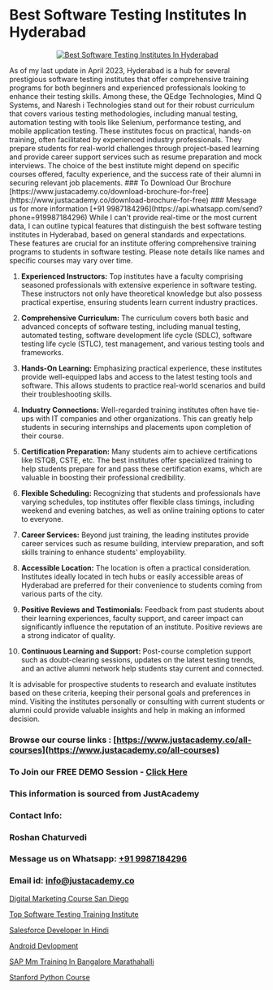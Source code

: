 # Best Software Testing Institutes In Hyderabad

<p align="center">
  <a href="https://justacademy.co/program-detail/software-testing">
    <img src="https://justacademy.co/storage2/program_images/1704700438.webp" alt="Best Software Testing Institutes In Hyderabad">
  </a>
</p>
As of my last update in April 2023, Hyderabad is a hub for several prestigious software testing institutes that offer comprehensive training programs for both beginners and experienced professionals looking to enhance their testing skills. Among these, the QEdge Technologies, Mind Q Systems, and Naresh i Technologies stand out for their robust curriculum that covers various testing methodologies, including manual testing, automation testing with tools like Selenium, performance testing, and mobile application testing. These institutes focus on practical, hands-on training, often facilitated by experienced industry professionals. They prepare students for real-world challenges through project-based learning and provide career support services such as resume preparation and mock interviews. The choice of the best institute might depend on specific courses offered, faculty experience, and the success rate of their alumni in securing relevant job placements.
### To Download Our Brochure [https://www.justacademy.co/download-brochure-for-free](https://www.justacademy.co/download-brochure-for-free)
### Message us for more information [+91 9987184296](https://api.whatsapp.com/send?phone=919987184296)
While I can't provide real-time or the most current data, I can outline typical features that distinguish the best software testing institutes in Hyderabad, based on general standards and expectations. These features are crucial for an institute offering comprehensive training programs to students in software testing. Please note details like names and specific courses may vary over time.

1) **Experienced Instructors:** Top institutes have a faculty comprising seasoned professionals with extensive experience in software testing. These instructors not only have theoretical knowledge but also possess practical expertise, ensuring students learn current industry practices.

2) **Comprehensive Curriculum:** The curriculum covers both basic and advanced concepts of software testing, including manual testing, automated testing, software development life cycle (SDLC), software testing life cycle (STLC), test management, and various testing tools and frameworks.

3) **Hands-On Learning:** Emphasizing practical experience, these institutes provide well-equipped labs and access to the latest testing tools and software. This allows students to practice real-world scenarios and build their troubleshooting skills.

4) **Industry Connections:** Well-regarded training institutes often have tie-ups with IT companies and other organizations. This can greatly help students in securing internships and placements upon completion of their course.

5) **Certification Preparation:** Many students aim to achieve certifications like ISTQB, CSTE, etc. The best institutes offer specialized training to help students prepare for and pass these certification exams, which are valuable in boosting their professional credibility.

6) **Flexible Scheduling:** Recognizing that students and professionals have varying schedules, top institutes offer flexible class timings, including weekend and evening batches, as well as online training options to cater to everyone.

7) **Career Services:** Beyond just training, the leading institutes provide career services such as resume building, interview preparation, and soft skills training to enhance students' employability.

8) **Accessible Location:** The location is often a practical consideration. Institutes ideally located in tech hubs or easily accessible areas of Hyderabad are preferred for their convenience to students coming from various parts of the city.

9) **Positive Reviews and Testimonials:** Feedback from past students about their learning experiences, faculty support, and career impact can significantly influence the reputation of an institute. Positive reviews are a strong indicator of quality.

10) **Continuous Learning and Support:** Post-course completion support such as doubt-clearing sessions, updates on the latest testing trends, and an active alumni network help students stay current and connected.

It is advisable for prospective students to research and evaluate institutes based on these criteria, keeping their personal goals and preferences in mind. Visiting the institutes personally or consulting with current students or alumni could provide valuable insights and help in making an informed decision.

### Browse our course links : [https://www.justacademy.co/all-courses](https://www.justacademy.co/all-courses) 
### To Join our FREE DEMO Session - [Click Here](https://www.justacademy.co/register-for-course-demo)


### This information is sourced from JustAcademy
### Contact Info:
### Roshan Chaturvedi
### Message us on Whatsapp: [+91 9987184296](https://api.whatsapp.com/send?phone=919987184296)
### Email id: [info@justacademy.co](mailto:info@justacademy.co)
                
[Digital Marketing Course San Diego](https://www.linkedin.com/pulse/digital-marketing-course-san-diego-justacademy-cupertino-boafc?trackingId=CBvHD3D1YII%2BW1h2r8T7gQ%3D%3D&lipi=urn%3Ali%3Apage%3Ad_flagship3_company_admin%3BzQv8YsYPTiCPDkVRvYwOog%3D%3D)

[Top Software Testing Training Institute](https://www.linkedin.com/pulse/top-software-testing-training-institute-justacademy-boston-jadqc?trackingId=ePfYRsK4WW4q2tqYx9NA%2FQ%3D%3D&lipi=urn%3Ali%3Apage%3Ad_flagship3_company_admin%3BA1nZ1nP9T4epQeiwVmNY3A%3D%3D)

[Salesforce Developer In Hindi](https://medium.com/@justacademytraining/salesforce-developer-in-hindi-de025242c653)

[Android Devlopment](https://medium.com/@akanshapatil/android-devlopment-ab47f8cea7df)

[SAP Mm Training In Bangalore Marathahalli](https://justacademyin.github.io/justacademy/sap-mm-training-in-bangalore-marathahalli)

[Stanford Python Course](https://justacademyin.github.io/justacademy/stanford-python-course)

